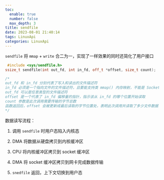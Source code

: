 ```yaml
---
toc:
  enable: true
  number: false
  max_depth: 3
title: sendfile
date: 2023-08-01 21:40:14
tags: LinuxApi
categories: LinuxApi
---
```


`sendfile` 将 `mmap` + `write` 合二为一，实现了一样效果的同时还简化了用户接口

```cpp
 #include <sys/sendfile.h>
ssize_t sendfile(int out_fd, int in_fd, off_t *offset, size_t count);

/*
out_fd 和 in_fd 分别代表了写入和读出的文件描述符
in_fd 必须是一个指向文件的文件描述符，且要能支持类 mmap() 内存映射，不能是 Socket 类型
out_fd 可以是任意类型的文件描述符
offset 是一个代表了 in_fd 偏移量的指针，指示该从 in_fd 的哪个位置开始读取
count 参数是此次调用需要传输的字节总数
函数返回后，offset 会被更新成最后读取的字节位置处，表明此次调用共读取了多少文件数据
*/
```

数据读写流程：

1. 调用 `sendfile` 时用户态陷入内核态

2. DMA 将数据从硬盘拷贝到内核缓冲区

3. CPU 将内核缓冲区拷贝到 socket 缓冲区

4. DMA 将 socket 缓冲区拷贝到网卡完成数据传输

5. `snedfile` 返回，上下文切换到用户态